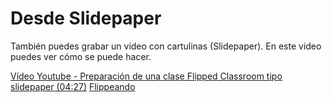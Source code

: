 # Desde Slidepaper

También puedes grabar un video con cartulinas (Slidepaper). En este video puedes ver cómo se puede hacer.

[Vídeo Youtube - Preparación de una clase Flipped Classroom tipo slidepaper (04:27)](https://www.youtube.com/watch?v=R6jGVyeZIGE) [Flippeando](https://www.youtube.com/channel/UCpI7N1Drd4P_vp-XLy6Kp4g)